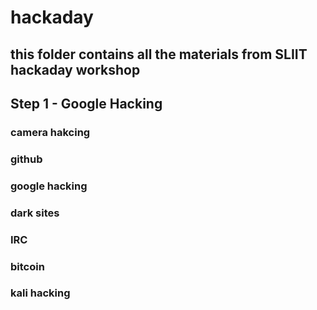 # hackaday
this folder contains all the materials from SLIIT hackaday workshop
---

## Step 1 - Google Hacking

### camera hakcing
### github
### google hacking
### dark sites
### IRC
### bitcoin
### kali hacking





